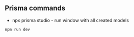 ## Prisma commands
 - npx prisma studio - run window with all created models

```bash
npm run dev
```


